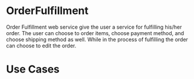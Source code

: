 OrderFulfillment
================

Order Fulfillment web service give the user a service for fulfilling his/her order. The user can choose to order items, choose payment method, and choose shipping method as well. While in the process of fulfilling the order can choose to edit the order.

Use Cases
================
